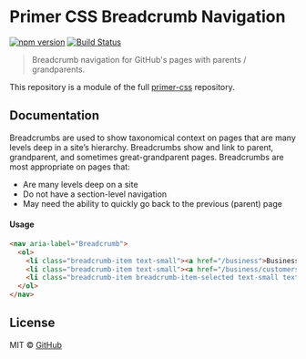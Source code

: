 # Primer CSS Breadcrumb Navigation

[![npm version](http://img.shields.io/npm/v/primer-breadcrumb.svg)](https://www.npmjs.org/package/primer-breadcrumb)
[![Build Status](https://travis-ci.org/primer/primer-css.svg?branch=master)](https://travis-ci.org/primer/primer-css)

> Breadcrumb navigation for GitHub's pages with parents / grandparents.

This repository is a module of the full [primer-css][primer] repository.

## Documentation

<!-- %docs
title: Breadcrumbs
status: Stable
-->

Breadcrumbs are used to show taxonomical context on pages that are many levels deep in a site’s hierarchy. Breadcrumbs show and link to parent, grandparent, and sometimes great-grandparent pages. Breadcrumbs are most appropriate on pages that:

- Are many levels deep on a site
- Do not have a section-level navigation
- May need the ability to quickly go back to the previous (parent) page

#### Usage

```html
<nav aria-label="Breadcrumb">
  <ol>
    <li class="breadcrumb-item text-small"><a href="/business">Business</a></li>
    <li class="breadcrumb-item text-small"><a href="/business/customers">Customers</a></li>
    <li class="breadcrumb-item breadcrumb-item-selected text-small text-gray" aria-current="page">MailChimp</li>
  </ol>
</nav>
```

<!-- %enddocs -->

## License

MIT &copy; [GitHub](https://github.com/)

[primer]: https://github.com/primer/primer
[primer-support]: https://github.com/primer/primer-support
[support]: https://github.com/primer/primer-support
[docs]: http://primercss.io/
[npm]: https://www.npmjs.com/
[install-npm]: https://docs.npmjs.com/getting-started/installing-node
[sass]: http://sass-lang.com/
